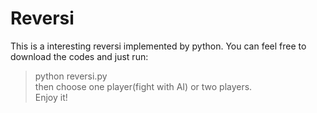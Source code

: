 # Reversi
This is a interesting reversi implemented by python. You can feel free to download the codes and just run:  
> python reversi.py  
then choose one player(fight with AI) or two players.  
Enjoy it!
